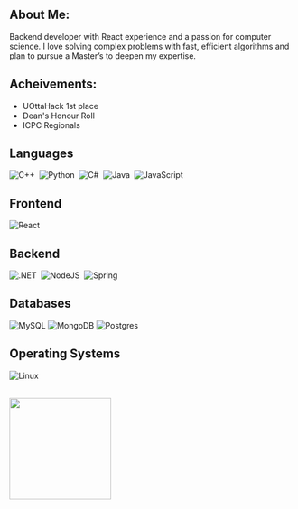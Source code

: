 
## About Me:
Backend developer with React experience and a passion for computer science. I love solving complex problems with fast, efficient algorithms and plan to pursue a Master’s to deepen my expertise.

## Acheivements:
 - UOttaHack 1st place
 - Dean's Honour Roll
 - ICPC Regionals


## Languages
![C++](https://img.shields.io/badge/C++-blue.svg?style=for-the-badge&logo=c%2B%2B)&nbsp;
![Python](https://img.shields.io/badge/python%20-%2314354C.svg?&style=for-the-badge&logo=python&logoColor=white)&nbsp;
![C#](https://img.shields.io/badge/c%23%20-%23239120.svg?&style=for-the-badge&logo=c-sharp&logoColor=white)&nbsp;
![Java](https://img.shields.io/badge/java-%23ED8B00.svg?&style=for-the-badge&logo=java&logoColor=white)&nbsp;
![JavaScript](https://img.shields.io/badge/javascript-%23ED8B00.svg?&style=for-the-badge&logo=javascript&logoColor=white)&nbsp;


## Frontend
![React](https://img.shields.io/badge/react%20-%2320232a.svg?&style=for-the-badge&logo=react&logoColor=%2361DAFB)


## Backend
![.NET](https://img.shields.io/badge/.net%20-%2343853D.svg?&style=for-the-badge&logo=.net&logoColor=white)&nbsp;
![NodeJS](https://img.shields.io/badge/node.js%20-%2343853D.svg?&style=for-the-badge&logo=node.js&logoColor=white)&nbsp;
![Spring](https://img.shields.io/badge/spring%20-%2343853D.svg?&style=for-the-badge&logo=spring&logoColor=white)&nbsp;



## Databases
![MySQL](https://img.shields.io/badge/mysql-%2333f.svg?style=for-the-badge&logo=mysql&logoColor=white)
![MongoDB](https://img.shields.io/badge/MongoDB-%234ea94b.svg?style=for-the-badge&logo=mongodb&logoColor=white)
![Postgres](https://img.shields.io/badge/postgres-%23316192.svg?style=for-the-badge&logo=postgresql&logoColor=white)

## Operating Systems
![Linux](https://img.shields.io/badge/-Linux-black?style=for-the-badge&logo=linux)

<br>
<a href="https://github.com/Abdulmuhaimin-Ali">
  <img height="180em" src="https://github-readme-stats-eight-theta.vercel.app/api?username=Abdulmuhaimin-Ali&show_icons=true&theme=algolia&include_all_commits=true&count_private=true"/>
</a>
</p>


